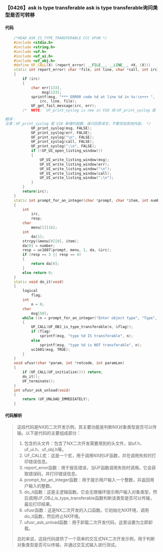 ### 【0426】ask is type transferable ask is type transferable询问类型是否可转移

#### 代码

```cpp
    /*HEAD ASK_IS_TYPE_TRANSFERABLE CCC UFUN */  
    #include <stdio.h>  
    #include <string.h>  
    #include <uf.h>  
    #include <uf_ui.h>  
    #include <uf_obj.h>  
    #define UF_CALL(X) (report_error( __FILE__, __LINE__, #X, (X)))  
    static int report_error( char *file, int line, char *call, int irc)  
    {  
        if (irc)  
        {  
            char err[133],  
                 msg[133];  
            sprintf(msg, "*** ERROR code %d at line %d in %s:\n+++ ",  
                irc, line, file);  
            UF_get_fail_message(irc, err);  
        /*  NOTE:  UF_print_syslog is new in V18 译:UF_print_syslog 是 V18 中新增的函数。

翻译：
注意：UF_print_syslog 是 V18 新增的函数，请只回答译文，不要添加其他内容。 */  
            UF_print_syslog(msg, FALSE);  
            UF_print_syslog(err, FALSE);  
            UF_print_syslog("\n", FALSE);  
            UF_print_syslog(call, FALSE);  
            UF_print_syslog(";\n", FALSE);  
            if (!UF_UI_open_listing_window())  
            {  
                UF_UI_write_listing_window(msg);  
                UF_UI_write_listing_window(err);  
                UF_UI_write_listing_window("\n");  
                UF_UI_write_listing_window(call);  
                UF_UI_write_listing_window(";\n");  
            }  
        }  
        return(irc);  
    }  
    static int prompt_for_an_integer(char *prompt, char *item, int number)  
    {  
        int  
            irc,  
            resp;  
        char  
            menu[1][16];  
        int  
            da[1];  
        strcpy(&menu[0][0], item);  
        da[0] = number;  
        resp = uc1607(prompt, menu, 1, da, &irc);  
        if (resp == 3 || resp == 4)  
        {  
            return da[0];  
        }  
        else return 0;  
    }  
    static void do_it(void)  
    {  
        logical  
            flag;  
        int  
            n = 0;  
        char  
            msg[50];  
        while ((n = prompt_for_an_integer("Enter object type", "Type", n)) != 0)  
        {  
            UF_CALL(UF_OBJ_is_type_transferable(n, &flag));  
            if (flag)  
                sprintf(msg, "type %d IS transferable", n);  
            else  
                sprintf(msg, "type %d is NOT transferable", n);  
            uc1601(msg, TRUE);  
        }  
    }  
    void ufusr(char *param, int *retcode, int paramLen)  
    {  
        if (UF_CALL(UF_initialize())) return;  
        do_it();  
        UF_terminate();  
    }  
    int ufusr_ask_unload(void)  
    {  
        return (UF_UNLOAD_IMMEDIATELY);  
    }

```

#### 代码解析

> 这段代码是NX的二次开发示例，其主要功能是判断NX对象类型是否可以传输。以下是代码的主要组成部分：
>
> 1. 包含的头文件：包含了NX二次开发需要用到的头文件，如uf.h、uf_ui.h、uf_obj.h等。
> 2. UF_CALL宏：这是一个宏，用于调用NX的UF函数，并在调用失败时打印错误信息。
> 3. report_error函数：用于报告错误，当UF函数调用失败时调用。它会获取错误码，并打印错误信息。
> 4. prompt_for_an_integer函数：用于提示用户输入一个整数，并返回用户输入的整数。
> 5. do_it函数：这是主逻辑函数。它会无限循环提示用户输入对象类型，然后调用UF_OBJ_is_type_transferable函数判断该类型是否可以传输，最后打印结果。
> 6. ufusr函数：这是NX二次开发的入口函数。它初始化NX环境，调用do_it函数，然后终止NX环境。
> 7. ufusr_ask_unload函数：用于卸载二次开发代码，这里设置为立即卸载。
>
> 总的来说，这段代码提供了一个简单的交互式NX二次开发示例，用于判断对象类型是否可以传输，并通过交互式输入进行测试。
>
